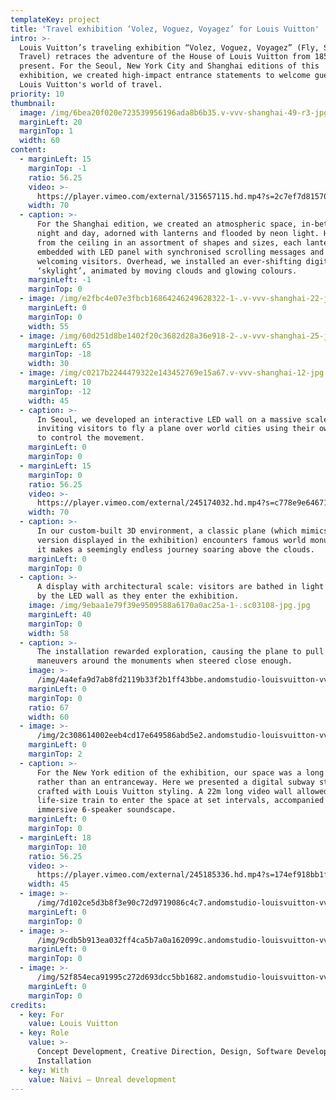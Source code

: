 ```yaml
---
templateKey: project
title: 'Travel exhibition ‘Volez, Voguez, Voyagez’ for Louis Vuitton'
intro: >-
  Louis Vuitton’s traveling exhibition “Volez, Voguez, Voyagez” (Fly, Sail,
  Travel) retraces the adventure of the House of Louis Vuitton from 1854 to the
  present. For the Seoul, New York City and Shanghai editions of this
  exhibition, we created high-impact entrance statements to welcome guests into
  Louis Vuitton's world of travel.
priority: 10
thumbnail:
  image: /img/6bea20f020e723539956196ada8b6b35.v-vvv-shanghai-49-r3-jpg.jpg
  marginLeft: 20
  marginTop: 1
  width: 60
content:
  - marginLeft: 15
    marginTop: -1
    ratio: 56.25
    video: >-
      https://player.vimeo.com/external/315657115.hd.mp4?s=2c7ef7d81570e7789ba2e6e4141fe416027a3c0b&profile_id=175
    width: 70
  - caption: >-
      For the Shanghai edition, we created an atmospheric space, in-between
      night and day, adorned with lanterns and flooded by neon light. Hanging
      from the ceiling in an assortment of shapes and sizes, each lantern was
      embedded with LED panel with synchronised scrolling messages and graphics,
      welcoming visitors. Overhead, we installed an ever-shifting digital
      ‘skylight’, animated by moving clouds and glowing colours.
    marginLeft: -1
    marginTop: 0
  - image: /img/e2fbc4e07e3fbcb16864246249628322-1-.v-vvv-shanghai-22-jpg.jpg
    marginLeft: 0
    marginTop: 0
    width: 55
  - image: /img/60d251d8be1402f20c3682d28a36e918-2-.v-vvv-shanghai-25-jpg.jpg
    marginLeft: 65
    marginTop: -18
    width: 30
  - image: /img/c0217b2244479322e143452769e15a67.v-vvv-shanghai-12-jpg.jpg
    marginLeft: 10
    marginTop: -12
    width: 45
  - caption: >-
      In Seoul, we developed an interactive LED wall on a massive scale (90m2),
      inviting visitors to fly a plane over world cities using their own bodies
      to control the movement.
    marginLeft: 0
    marginTop: 0
  - marginLeft: 15
    marginTop: 0
    ratio: 56.25
    video: >-
      https://player.vimeo.com/external/245174032.hd.mp4?s=c778e9e64671d104fcc643832c8a45ef92d54a2b&profile_id=175
    width: 70
  - caption: >-
      In our custom-built 3D environment, a classic plane (which mimics a real
      version displayed in the exhibition) encounters famous world monuments as
      it makes a seemingly endless journey soaring above the clouds.
    marginLeft: 0
    marginTop: 0
  - caption: >-
      A display with architectural scale: visitors are bathed in light emitted
      by the LED wall as they enter the exhibition.
    image: /img/9ebaa1e79f39e9509588a6170a0ac25a-1-.sc03108-jpg.jpg
    marginLeft: 40
    marginTop: 0
    width: 58
  - caption: >-
      The installation rewarded exploration, causing the plane to pull special
      maneuvers around the monuments when steered close enough.
    image: >-
      /img/4a4efa9d7ab8fd2119b33f2b1ff43bbe.andomstudio-louisvuitton-vvv-seoul-03-jpg.jpg
    marginLeft: 0
    marginTop: 0
    ratio: 67
    width: 60
  - image: >-
      /img/2c308614002eeb4cd17e649586abd5e2.andomstudio-louisvuitton-vvv-seoul-02-jpg.jpg
    marginLeft: 0
    marginTop: 2
  - caption: >-
      For the New York edition of the exhibition, our space was a long corridor
      rather than an entranceway. Here we presented a digital subway station,
      crafted with Louis Vuitton styling. A 22m long video wall allowed a
      life-size train to enter the space at set intervals, accompanied by an
      immersive 6-speaker soundscape.
    marginLeft: 0
    marginTop: 0
  - marginLeft: 18
    marginTop: 10
    ratio: 56.25
    video: >-
      https://player.vimeo.com/external/245185336.hd.mp4?s=174ef918bb1f27274628cf1f56e328a9acd69a69&profile_id=175
    width: 45
  - image: >-
      /img/7d102ce5d3b8f3e90c72d9719086c4c7.andomstudio-louisvuitton-vvv-nyc-02-crop-jpg.jpg
    marginLeft: 0
    marginTop: 0
  - image: >-
      /img/9cdb5b913ea032ff4ca5b7a0a162099c.andomstudio-louisvuitton-vvv-nyc-03-jpg.jpg
    marginLeft: 0
    marginTop: 0
  - image: >-
      /img/52f854eca91995c272d693dcc5bb1682.andomstudio-louisvuitton-vvv-nyc-04-jpg.jpg
    marginLeft: 0
    marginTop: 0
credits:
  - key: For
    value: Louis Vuitton
  - key: Role
    value: >-
      Concept Development, Creative Direction, Design, Software Development,
      Installation
  - key: With
    value: Naivi — Unreal development
---
```


